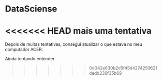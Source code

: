 # DataSciense

<<<<<<< HEAD
mais uma tentativa
=======
Depois de muitas tentativas, consegui atualizar o que estava no meu computador ACER.

Ainda tentando entender.

>>>>>>> 0d042e630b2d5f45d4274250621dadd236f35b69
